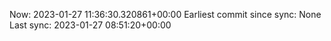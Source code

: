 Now: 2023-01-27 11:36:30.320861+00:00 Earliest commit since sync: None Last sync: 2023-01-27 08:51:20+00:00
